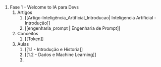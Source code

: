 1. Fase 1 - Welcome to IA para Devs
	1. Artigos
		1. [[Artigo-Inteligência_Artificial_Introducao| Inteligencia Artificial - Introdução]]
		2.  [[engenharia_prompt | Engenharia de Prompt]]
	2. Conceitos
		1. [[Token]]
	3. Aulas
		1. [[1.1 - Introdução e Historia]]
		2. [[1.2 - Dados e Machine Learning]]
		3. 